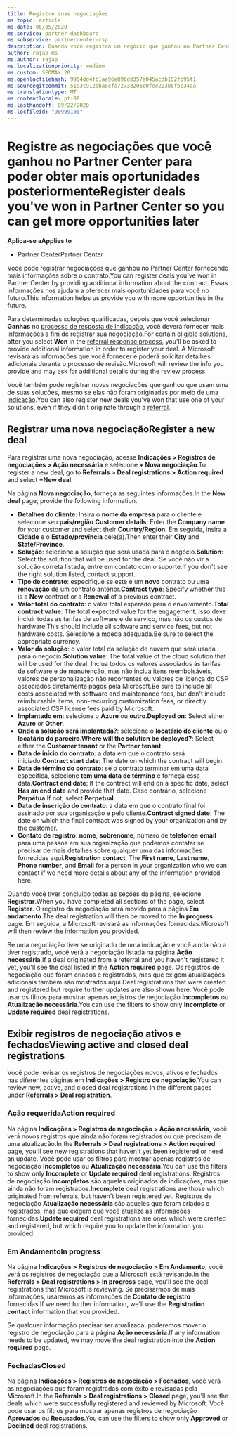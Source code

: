 ```yaml
---
title: Registre suas negociações
ms.topic: article
ms.date: 06/05/2020
ms.service: partner-dashboard
ms.subservice: partnercenter-csp
description: Quando você registra um negócio que ganhou no Partner Center, ele ajuda a Microsoft a fornecer mais oportunidades no futuro.
author: rajap-ms
ms.author: rajap
ms.localizationpriority: medium
ms.custom: SEOMAY.20
ms.openlocfilehash: 9964dd4fb1ae96e890dd357a045acdb152fb95f1
ms.sourcegitcommit: 51e3c912eba8cfa72733206c0fee22386fbc34aa
ms.translationtype: MT
ms.contentlocale: pt-BR
ms.lasthandoff: 09/22/2020
ms.locfileid: "90999100"
---
```

# <a name="register-deals-youve-won-in-partner-center-so-you-can-get-more-opportunities-later"></a><span data-ttu-id="7e7fd-103">Registre as negociações que você ganhou no Partner Center para poder obter mais oportunidades posteriormente</span><span class="sxs-lookup"><span data-stu-id="7e7fd-103">Register deals you've won in Partner Center so you can get more opportunities later</span></span>

<span data-ttu-id="7e7fd-104">**Aplica-se a**</span><span class="sxs-lookup"><span data-stu-id="7e7fd-104">**Applies to**</span></span>

- <span data-ttu-id="7e7fd-105">Partner Center</span><span class="sxs-lookup"><span data-stu-id="7e7fd-105">Partner Center</span></span>

<span data-ttu-id="7e7fd-106">Você pode registrar negociações que ganhou no Partner Center fornecendo mais informações sobre o contrato.</span><span class="sxs-lookup"><span data-stu-id="7e7fd-106">You can register deals you've won in Partner Center by providing additional information about the contract.</span></span> <span data-ttu-id="7e7fd-107">Essas informações nos ajudam a oferecer mais oportunidades para você no futuro.</span><span class="sxs-lookup"><span data-stu-id="7e7fd-107">This information helps us provide you with more opportunities in the future.</span></span>

<span data-ttu-id="7e7fd-108">Para determinadas soluções qualificadas, depois que você selecionar **Ganhas** no [processo de resposta de indicação](manage-leads.md), você deverá fornecer mais informações a fim de registrar sua negociação.</span><span class="sxs-lookup"><span data-stu-id="7e7fd-108">For certain eligible solutions, after you select **Won** in the [referral response process](manage-leads.md), you'll be asked to provide additional information in order to register your deal.</span></span> <span data-ttu-id="7e7fd-109">A Microsoft revisará as informações que você fornecer e poderá solicitar detalhes adicionais durante o processo de revisão.</span><span class="sxs-lookup"><span data-stu-id="7e7fd-109">Microsoft will review the info you provide and may ask for additional details during the review process.</span></span>

<span data-ttu-id="7e7fd-110">Você também pode registrar novas negociações que ganhou que usam uma de suas soluções, mesmo se elas não foram originadas por meio de uma [indicação](referrals.md).</span><span class="sxs-lookup"><span data-stu-id="7e7fd-110">You can also register new deals you've won that use one of your solutions, even if they didn't originate through a [referral](referrals.md).</span></span> 

## <a name="register-a-new-deal"></a><span data-ttu-id="7e7fd-111">Registrar uma nova negociação</span><span class="sxs-lookup"><span data-stu-id="7e7fd-111">Register a new deal</span></span>

<span data-ttu-id="7e7fd-112">Para registrar uma nova negociação, acesse **Indicações > Registros de negociações > Ação necessária** e selecione **+ Nova negociação**.</span><span class="sxs-lookup"><span data-stu-id="7e7fd-112">To register a new deal, go to **Referrals > Deal registrations > Action required** and select **+New deal**.</span></span>

<span data-ttu-id="7e7fd-113">Na página **Nova negociação**, forneça as seguintes informações.</span><span class="sxs-lookup"><span data-stu-id="7e7fd-113">In the **New deal** page, provide the following information.</span></span>

- <span data-ttu-id="7e7fd-114">**Detalhes do cliente**: Insira o **nome da empresa** para o cliente e selecione seu **país/região**.</span><span class="sxs-lookup"><span data-stu-id="7e7fd-114">**Customer details**: Enter the **Company name** for your customer and select their **Country/Region**.</span></span> <span data-ttu-id="7e7fd-115">Em seguida, insira a **Cidade** e o **Estado/província** dele(a).</span><span class="sxs-lookup"><span data-stu-id="7e7fd-115">Then enter their **City** and **State/Province**.</span></span>
- <span data-ttu-id="7e7fd-116">**Solução**: selecione a solução que será usada para o negócio.</span><span class="sxs-lookup"><span data-stu-id="7e7fd-116">**Solution**: Select the solution that will be used for the deal.</span></span> <span data-ttu-id="7e7fd-117">Se você não vir a solução correta listada, entre em contato com o suporte.</span><span class="sxs-lookup"><span data-stu-id="7e7fd-117">If you don't see the right solution listed, contact support.</span></span>
- <span data-ttu-id="7e7fd-118">**Tipo de contrato**: especifique se este é um **novo** contrato ou uma **renovação** de um contrato anterior.</span><span class="sxs-lookup"><span data-stu-id="7e7fd-118">**Contract type**: Specify whether this is a **New** contract or a **Renewal** of a previous contract.</span></span>
- <span data-ttu-id="7e7fd-119">**Valor total do contrato**: o valor total esperado para o envolvimento.</span><span class="sxs-lookup"><span data-stu-id="7e7fd-119">**Total contract value**: The total expected value for the engagement.</span></span> <span data-ttu-id="7e7fd-120">Isso deve incluir todas as tarifas de software e de serviço, mas não os custos de hardware.</span><span class="sxs-lookup"><span data-stu-id="7e7fd-120">This should include all software and service fees, but not hardware costs.</span></span> <span data-ttu-id="7e7fd-121">Selecione a moeda adequada.</span><span class="sxs-lookup"><span data-stu-id="7e7fd-121">Be sure to select the appropriate currency.</span></span>
- <span data-ttu-id="7e7fd-122">**Valor da solução**: o valor total da solução de nuvem que será usada para o negócio.</span><span class="sxs-lookup"><span data-stu-id="7e7fd-122">**Solution value**: The total value of the cloud solution that will be used for the deal.</span></span> <span data-ttu-id="7e7fd-123">Inclua todos os valores associados às tarifas de software e de manutenção, mas não inclua itens reembolsáveis, valores de personalização não recorrentes ou valores de licença do CSP associados diretamente pagos pela Microsoft.</span><span class="sxs-lookup"><span data-stu-id="7e7fd-123">Be sure to include all costs associated with software and maintenance fees, but don't include reimbursable items, non-recurring customization fees, or directly associated CSP license fees paid by Microsoft.</span></span>
- <span data-ttu-id="7e7fd-124">**Implantado em**: selecione o **Azure** ou **outro**.</span><span class="sxs-lookup"><span data-stu-id="7e7fd-124">**Deployed on**: Select either **Azure** or **Other**.</span></span>
- <span data-ttu-id="7e7fd-125">**Onde a solução será implantada?**: selecione o **locatário do cliente** ou o **locatário do parceiro**.</span><span class="sxs-lookup"><span data-stu-id="7e7fd-125">**Where will the solution be deployed?**: Select either the **Customer tenant** or the **Partner tenant**.</span></span>
- <span data-ttu-id="7e7fd-126">**Data de início do contrato**: a data em que o contrato será iniciado.</span><span class="sxs-lookup"><span data-stu-id="7e7fd-126">**Contract start date**: The date on which the contract will begin.</span></span>
- <span data-ttu-id="7e7fd-127">**Data de término do contrato**: se o contrato terminar em uma data específica, selecione **tem uma data de término** e forneça essa data.</span><span class="sxs-lookup"><span data-stu-id="7e7fd-127">**Contract end date**: If the contract will end on a specific date, select **Has an end date** and provide that date.</span></span> <span data-ttu-id="7e7fd-128">Caso contrário, selecione **Perpétua**.</span><span class="sxs-lookup"><span data-stu-id="7e7fd-128">If not, select **Perpetual**.</span></span>
- <span data-ttu-id="7e7fd-129">**Data de inscrição do contrato**: a data em que o contrato final foi assinado por sua organização e pelo cliente.</span><span class="sxs-lookup"><span data-stu-id="7e7fd-129">**Contract signed date**: The date on which the final contract was signed by your organization and by the customer.</span></span>
- <span data-ttu-id="7e7fd-130">**Contato de registro**: **nome**, **sobrenome**, número de **telefone**e **email** para uma pessoa em sua organização que podemos contatar se precisar de mais detalhes sobre qualquer uma das informações fornecidas aqui.</span><span class="sxs-lookup"><span data-stu-id="7e7fd-130">**Registration contact**: The **First name**, **Last name**, **Phone number**, and **Email** for a person in your organization who we can contact if we need more details about any of the information provided here.</span></span>

<span data-ttu-id="7e7fd-131">Quando você tiver concluído todas as seções da página, selecione **Registrar**.</span><span class="sxs-lookup"><span data-stu-id="7e7fd-131">When you have completed all sections of the page, select **Register**.</span></span> <span data-ttu-id="7e7fd-132">O registro da negociação será movido para a página **Em andamento**.</span><span class="sxs-lookup"><span data-stu-id="7e7fd-132">The deal registration will then be moved to the **In progress** page.</span></span> <span data-ttu-id="7e7fd-133">Em seguida, a Microsoft revisará as informações fornecidas.</span><span class="sxs-lookup"><span data-stu-id="7e7fd-133">Microsoft will then review the information you provided.</span></span>

<span data-ttu-id="7e7fd-134">Se uma negociação tiver se originado de uma indicação e você ainda não a tiver registrado, você verá a negociação listada na página **Ação necessária**.</span><span class="sxs-lookup"><span data-stu-id="7e7fd-134">If a deal originated from a referral and you haven't registered it yet, you'll see the deal listed in the **Action required** page.</span></span> <span data-ttu-id="7e7fd-135">Os registros de negociação que foram criados e registrados, mas que exigem atualizações adicionais também são mostrados aqui.</span><span class="sxs-lookup"><span data-stu-id="7e7fd-135">Deal registrations that were created and registered but require further updates are also shown here.</span></span> <span data-ttu-id="7e7fd-136">Você pode usar os filtros para mostrar apenas registros de negociação **Incompletos** ou **Atualização necessária**.</span><span class="sxs-lookup"><span data-stu-id="7e7fd-136">You can use the filters to show only **Incomplete** or **Update required** deal registrations.</span></span>

## <a name="viewing-active-and-closed-deal-registrations"></a><span data-ttu-id="7e7fd-137">Exibir registros de negociação ativos e fechados</span><span class="sxs-lookup"><span data-stu-id="7e7fd-137">Viewing active and closed deal registrations</span></span>

<span data-ttu-id="7e7fd-138">Você pode revisar os registros de negociações novos, ativos e fechados nas diferentes páginas em **Indicações > Registro de negociação**.</span><span class="sxs-lookup"><span data-stu-id="7e7fd-138">You can review new, active, and closed deal registrations in the different pages under **Referrals > Deal registration**.</span></span>

### <a name="action-required"></a><span data-ttu-id="7e7fd-139">Ação requerida</span><span class="sxs-lookup"><span data-stu-id="7e7fd-139">Action required</span></span>

<span data-ttu-id="7e7fd-140">Na página **Indicações > Registros de negociação > Ação necessária**, você verá novos registros que ainda não foram registrados ou que precisam de uma atualização.</span><span class="sxs-lookup"><span data-stu-id="7e7fd-140">In the **Referrals > Deal registrations > Action required** page, you'll see new registrations that haven't yet been registered or need an update.</span></span> <span data-ttu-id="7e7fd-141">Você pode usar os filtros para mostrar apenas registros de negociação **Incompletos** ou **Atualização necessária**.</span><span class="sxs-lookup"><span data-stu-id="7e7fd-141">You can use the filters to show only **Incomplete** or **Update required** deal registrations.</span></span> <span data-ttu-id="7e7fd-142">Registros de negociação **Incompletos** são aqueles originados de indicações, mas que ainda não foram registrados.</span><span class="sxs-lookup"><span data-stu-id="7e7fd-142">**Incomplete** deal registrations are those which originated from referrals, but haven't been registered yet.</span></span> <span data-ttu-id="7e7fd-143">Registros de negociação **Atualização necessária** são aqueles que foram criados e registrados, mas que exigem que você atualize as informações fornecidas.</span><span class="sxs-lookup"><span data-stu-id="7e7fd-143">**Update required** deal registrations are ones which were created and registered, but which require you to update the information you provided.</span></span>

### <a name="in-progress"></a><span data-ttu-id="7e7fd-144">Em Andamento</span><span class="sxs-lookup"><span data-stu-id="7e7fd-144">In progress</span></span>

<span data-ttu-id="7e7fd-145">Na página **Indicações > Registros de negociação > Em Andamento**, você verá os registros de negociação que a Microsoft está revisando.</span><span class="sxs-lookup"><span data-stu-id="7e7fd-145">In the **Referrals > Deal registrations > In progress** page, you'll see the deal registrations that Microsoft is reviewing.</span></span> <span data-ttu-id="7e7fd-146">Se precisarmos de mais informações, usaremos as informações de **Contato de registro** fornecidas.</span><span class="sxs-lookup"><span data-stu-id="7e7fd-146">If we need further information, we'll use the **Registration contact** information that you provided.</span></span>

<span data-ttu-id="7e7fd-147">Se qualquer informação precisar ser atualizada, poderemos mover o registro de negociação para a página **Ação necessária**.</span><span class="sxs-lookup"><span data-stu-id="7e7fd-147">If any information needs to be updated, we may move the deal registration into the **Action required** page.</span></span>

### <a name="closed"></a><span data-ttu-id="7e7fd-148">Fechadas</span><span class="sxs-lookup"><span data-stu-id="7e7fd-148">Closed</span></span>

<span data-ttu-id="7e7fd-149">Na página **Indicações > Registros de negociação > Fechados**, você verá as negociações que foram registradas com êxito e revisadas pela Microsoft.</span><span class="sxs-lookup"><span data-stu-id="7e7fd-149">In the **Referrals > Deal registrations > Closed** page, you'll see the deals which were successfully registered and reviewed by Microsoft.</span></span> <span data-ttu-id="7e7fd-150">Você pode usar os filtros para mostrar apenas registros de negociação **Aprovados** ou **Recusados**.</span><span class="sxs-lookup"><span data-stu-id="7e7fd-150">You can use the filters to show only **Approved** or **Declined** deal registrations.</span></span>
